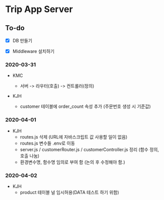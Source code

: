 # Trip App Server

## To-do

- [x] DB 만들기

- [x] Middleware 설치하기

### 2020-03-31

- KMC

  - 서버 -> 라우터(호출) -> 컨트롤러(정의)

- KJH
  - customer 테이블에 order_count 속성 추가 (주문번호 생성 시 기준값)

### 2020-04-01

- KJH
  - routes.js 삭제 (URL에 자바스크립트 값 사용할 일이 없음)
  - routes.js 변수들 .env로 이동
  - server.js / customerRouter.js / customerController.js 정리 (함수 정의, 호출 나눔)
  - 환경변수명, 함수명 임의로 부여 함 (논의 후 수정해야 함.)

### 2020-04-02

- KJH
  - product 테이블 널 임시허용(DATA 테스트 하기 위함)

